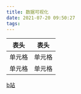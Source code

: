 ```yaml
---
title: 数据可视化
date: 2021-07-20 09:50:27
tags:
---
```




| 表头 | 表头 |
| ----  | ----  |
| 单元格 | 单元格 |
| 单元格 | 单元格 |

[b站](https://www.bilibili.com/)

